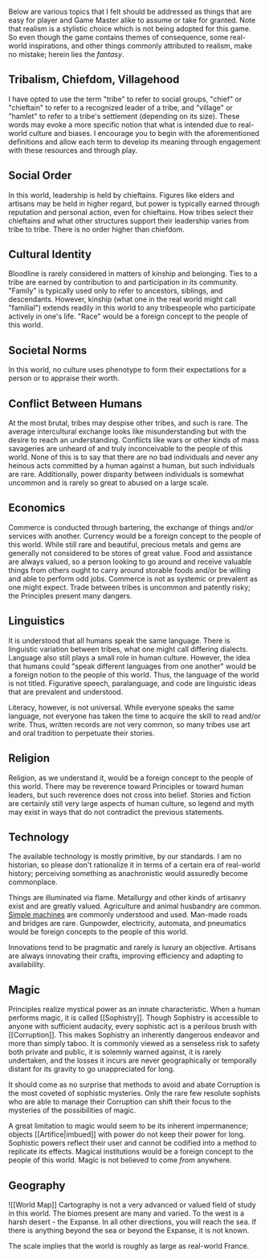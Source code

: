Below are various topics that I felt should be addressed as things that are easy for player and Game Master alike to assume or take for granted. Note that realism is a stylistic choice which is not being adopted for this game. So even though the game contains themes of consequence, some real-world inspirations, and other things commonly attributed to realism, make no mistake; herein lies the *fantasy*.
## Tribalism, Chiefdom, Villagehood
I have opted to use the term "tribe" to refer to social groups, "chief" or "chieftain" to refer to a recognized leader of a tribe, and "village" or "hamlet" to refer to a tribe's settlement (depending on its size). These words may evoke a more specific notion that what is intended due to real-world culture and biases. I encourage you to begin with the aforementioned definitions and allow each term to develop its meaning through engagement with these resources and through play.
## Social Order
In this world, leadership is held by chieftains. Figures like elders and artisans may be held in higher regard, but power is typically earned through reputation and personal action, even for chieftains. How tribes select their chieftains and what other structures support their leadership varies from tribe to tribe. There is no order higher than chiefdom.
## Cultural Identity
Bloodline is rarely considered in matters of kinship and belonging. Ties to a tribe are earned by contribution to and participation in its community. "Family" is typically used only to refer to ancestors, siblings, and descendants. However, kinship (what one in the real world might call "familial") extends readily in this world to any tribespeople who participate actively in one's life. "Race" would be a foreign concept to the people of this world.
## Societal Norms
In this world, no culture uses phenotype to form their expectations for a person or to appraise their worth.
## Conflict Between Humans
At the most brutal, tribes may despise other tribes, and such is rare. The average intercultural exchange looks like misunderstanding but with the desire to reach an understanding. Conflicts like wars or other kinds of mass savageries are unheard of and truly inconceivable to the people of this world. None of this is to say that there are no bad individuals and never any heinous acts committed by a human against a human, but such individuals are rare. Additionally, power disparity between individuals is somewhat uncommon and is rarely so great to abused on a large scale.
## Economics
Commerce is conducted through bartering, the exchange of things and/or services with another. Currency would be a foreign concept to the people of this world. While still rare and beautiful, precious metals and gems are generally not considered to be stores of great value. Food and assistance are always valued, so a person looking to go around and receive valuable things from others ought to carry around storable foods and/or be willing and able to perform odd jobs. Commerce is not as systemic or prevalent as one might expect. Trade between tribes is uncommon and patently risky; the Principles present many dangers.
## Linguistics
It is understood that all humans speak the same language. There is linguistic variation between tribes, what one might call differing dialects. Language also still plays a small role in human culture. However, the idea that humans could "speak different languages from one another" would be a foreign notion to the people of this world. Thus, the language of the world is not titled. Figurative speech, paralanguage, and code are linguistic ideas that are prevalent and understood.

Literacy, however, is not universal. While everyone speaks the same language, not everyone has taken the time to acquire the skill to read and/or write. Thus, written records are not very common, so many tribes use art and oral tradition to perpetuate their stories.
## Religion
Religion, as we understand it, would be a foreign concept to the people of this world. There may be reverence toward Principles or toward human leaders, but such reverence does not cross into belief. Stories and fiction are certainly still very large aspects of human culture, so legend and myth may exist in ways that do not contradict the previous statements.
## Technology
The available technology is mostly primitive, by our standards. I am no historian, so please don't rationalize it in terms of a certain era of real-world history; perceiving something as anachronistic would assuredly become commonplace.

Things are illuminated via flame. Metallurgy and other kinds of artisanry exist and are greatly valued. Agriculture and animal husbandry are common. [Simple machines](https://en.wikipedia.org/wiki/Simple_machine) are commonly understood and used. Man-made roads and bridges are rare. Gunpowder, electricity, automata, and pneumatics would be foreign concepts to the people of this world.

Innovations tend to be pragmatic and rarely is luxury an objective. Artisans are always innovating their crafts, improving efficiency and adapting to availability.
## Magic
Principles realize mystical power as an innate characteristic. When a human performs magic, it is called [[Sophistry]]. Though Sophistry is accessible to anyone with sufficient audacity, every sophistic act is a perilous brush with [[Corruption]]. This makes Sophistry an inherently dangerous endeavor and more than simply taboo. It is commonly viewed as a senseless risk to safety both private and public, it is solemnly warned against, it is rarely undertaken, and the losses it incurs are never geographically or temporally distant for its gravity to go unappreciated for long.

It should come as no surprise that methods to avoid and abate Corruption is the most coveted of sophistic mysteries. Only the rare few resolute sophists who are able to manage their Corruption can shift their focus to the mysteries of the possibilities of magic.

A great limitation to magic would seem to be its inherent impermanence; objects [[Artifice|imbued]] with power do not keep their power for long. Sophistic powers reflect their user and cannot be codified into a method to replicate its effects. Magical institutions would be a foreign concept to the people of this world. Magic is not believed to come *from* anywhere.
## Geography
![[World Map]]
Cartography is not a very advanced or valued field of study in this world. The biomes present are many and varied. To the west is a harsh desert - the Expanse. In all other directions, you will reach the sea. If there is anything beyond the sea or beyond the Expanse, it is not known.

The scale implies that the world is roughly as large as real-world France.